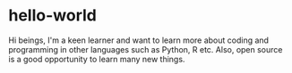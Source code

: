 # hello-world
Hi beings,
I'm a keen learner and want to learn more about coding and programming in other languages such as Python, R etc.
Also, open source is a good opportunity to learn many new things.
